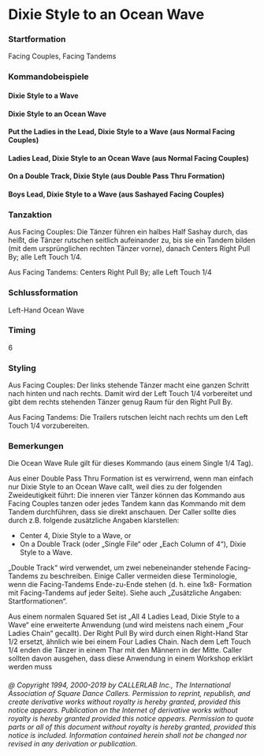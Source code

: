 
# Dixie Style to an Ocean Wave

### Startformation

Facing Couples, Facing Tandems

### Kommandobeispiele

#### Dixie Style to a Wave
#### Dixie Style to an Ocean Wave
#### Put the Ladies in the Lead, Dixie Style to a Wave (aus Normal Facing Couples)
#### Ladies Lead, Dixie Style to an Ocean Wave (aus Normal Facing Couples)
#### On a Double Track, Dixie Style (aus Double Pass Thru Formation)
#### Boys Lead, Dixie Style to a Wave (aus Sashayed Facing Couples)

### Tanzaktion

Aus Facing Couples: Die Tänzer führen ein halbes Half Sashay durch, das heißt, die Tänzer rutschen
seitlich aufeinander zu, bis sie ein Tandem bilden (mit dem ursprünglichen rechten Tänzer vorne), danach Centers Right Pull By; alle Left Touch 1/4. 

Aus Facing Tandems: Centers Right Pull By; alle Left Touch 1/4

### Schlussformation

Left-Hand Ocean Wave

### Timing

6

### Styling

Aus Facing Couples: Der links stehende Tänzer macht eine ganzen Schritt nach hinten und nach rechts.
Damit wird der Left Touch 1/4 vorbereitet und gibt dem rechts stehenden Tänzer genug Raum für den Right Pull By.

Aus Facing Tandems: Die Trailers rutschen leicht nach rechts um den Left Touch 1/4 vorzubereiten.

### Bemerkungen

Die Ocean Wave Rule gilt für dieses Kommando (aus einem Single 1/4 Tag).

Aus einer Double Pass Thru Formation ist es verwirrend, wenn man einfach nur Dixie Style to an Ocean Wave callt, weil dies zu der folgenden Zweideutigkeit führt: Die inneren vier Tänzer können das Kommando aus Facing Couples tanzen oder jedes Tandem kann das Kommando mit dem Tandem durchführen, dass sie direkt anschauen. Der Caller sollte dies durch z.B. folgende zusätzliche Angaben klarstellen:
- Center 4, Dixie Style to a Wave, or
- On a Double Track (oder „Single File“ oder „Each Column of 4“), Dixie Style to a Wave.

„Double Track“ wird verwendet, um zwei nebeneinander stehende Facing-Tandems zu beschreiben. Einige
Caller vermeiden diese Terminologie, wenn die Facing-Tandems Ende-zu-Ende stehen (d. h. eine 1x8-
Formation mit Facing-Tandems auf jeder Seite). Siehe auch „Zusätzliche Angaben: Startformationen“.

Aus einem normalen Squared Set ist „All 4 Ladies Lead, Dixie Style to a Wave“ eine erweiterte Anwendung (und wird meistens nach einem „Four Ladies Chain“ gecallt). Der Right Pull By wird durch einen Right-Hand Star 1/2 ersetzt, ähnlich wie bei einem Four Ladies Chain. Nach dem Left Touch 1/4 enden die Tänzer in einem Thar mit den Männern in der Mitte. Caller sollten davon ausgehen, dass diese Anwendung in einem Workshop erklärt werden muss

###### @ Copyright 1994, 2000-2019 by CALLERLAB Inc., The International Association of Square Dance Callers. Permission to reprint, republish, and create derivative works without royalty is hereby granted, provided this notice appears. Publication on the Internet of derivative works without royalty is hereby granted provided this notice appears. Permission to quote parts or all of this document without royalty is hereby granted, provided this notice is included. Information contained herein shall not be changed nor revised in any derivation or publication.

